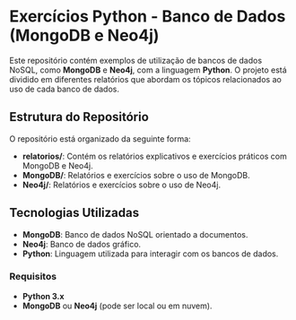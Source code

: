 # Exercícios Python - Banco de Dados (MongoDB e Neo4j)

Este repositório contém exemplos de utilização de bancos de dados NoSQL, como **MongoDB** e **Neo4j**, com a linguagem **Python**. O projeto está dividido em diferentes relatórios que abordam os tópicos relacionados ao uso de cada banco de dados.

## Estrutura do Repositório

O repositório está organizado da seguinte forma:

  - **relatorios/**: Contém os relatórios explicativos e exercícios práticos com MongoDB e Neo4j.
  - **MongoDB/**: Relatórios e exercícios sobre o uso de MongoDB.
  - **Neo4j/**: Relatórios e exercícios sobre o uso de Neo4j.
  
## Tecnologias Utilizadas

- **MongoDB**: Banco de dados NoSQL orientado a documentos.
- **Neo4j**: Banco de dados gráfico.
- **Python**: Linguagem utilizada para interagir com os bancos de dados.

### Requisitos

- **Python 3.x**
- **MongoDB** ou **Neo4j** (pode ser local ou em nuvem).


